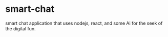 # smart-chat
smart chat application that uses nodejs, react, and some Ai for the seek of the digital fun. 
